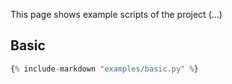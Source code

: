 This page shows example scripts of the project (...)

## Basic

```python
{% include-markdown "examples/basic.py" %}
```
